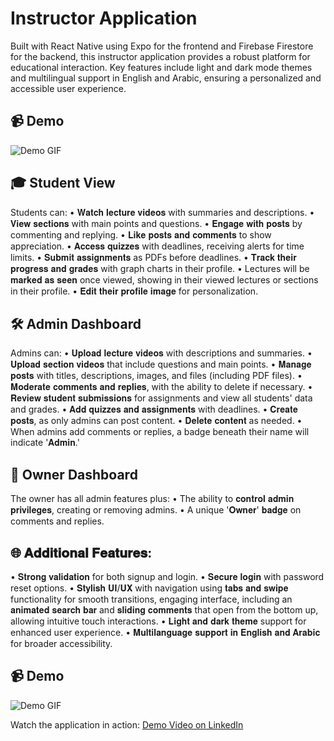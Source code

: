 # Instructor Application

Built with React Native using Expo for the frontend and Firebase Firestore for the backend, this instructor application provides a robust platform for educational interaction. Key features include light and dark mode themes and multilingual support in English and Arabic, ensuring a personalized and accessible user experience.

## 📹 Demo
![Demo GIF](https://drive.google.com/file/d/1dqtrs20oEbCWcG0Q2yM3U6IsZLwB0Irk/preview)


## 🎓 Student View
Students can:
• 𝐖𝐚𝐭𝐜𝐡 𝐥𝐞𝐜𝐭𝐮𝐫𝐞 𝐯𝐢𝐝𝐞𝐨𝐬 with summaries and descriptions.
• 𝐕𝐢𝐞𝐰 𝐬𝐞𝐜𝐭𝐢𝐨𝐧𝐬 with main points and questions.
• 𝐄𝐧𝐠𝐚𝐠𝐞 𝐰𝐢𝐭𝐡 𝐩𝐨𝐬𝐭𝐬 by commenting and replying.
• 𝐋𝐢𝐤𝐞 𝐩𝐨𝐬𝐭𝐬 𝐚𝐧𝐝 𝐜𝐨𝐦𝐦𝐞𝐧𝐭𝐬 to show appreciation.
• 𝐀𝐜𝐜𝐞𝐬𝐬 𝐪𝐮𝐢𝐳𝐳𝐞𝐬 with deadlines, receiving alerts for time limits.
• 𝐒𝐮𝐛𝐦𝐢𝐭 𝐚𝐬𝐬𝐢𝐠𝐧𝐦𝐞𝐧𝐭𝐬 as PDFs before deadlines.
• 𝐓𝐫𝐚𝐜𝐤 𝐭𝐡𝐞𝐢𝐫 𝐩𝐫𝐨𝐠𝐫𝐞𝐬𝐬 𝐚𝐧𝐝 𝐠𝐫𝐚𝐝𝐞𝐬 with graph charts in their profile.
• Lectures will be 𝐦𝐚𝐫𝐤𝐞𝐝 𝐚𝐬 𝐬𝐞𝐞𝐧 once viewed, showing in their viewed lectures or sections in their profile.
• 𝐄𝐝𝐢𝐭 𝐭𝐡𝐞𝐢𝐫 𝐩𝐫𝐨𝐟𝐢𝐥𝐞 𝐢𝐦𝐚𝐠𝐞 for personalization.


## 🛠️ Admin Dashboard
Admins can:
• 𝐔𝐩𝐥𝐨𝐚𝐝 𝐥𝐞𝐜𝐭𝐮𝐫𝐞 𝐯𝐢𝐝𝐞𝐨𝐬 with descriptions and summaries.
• 𝐔𝐩𝐥𝐨𝐚𝐝 𝐬𝐞𝐜𝐭𝐢𝐨𝐧 𝐯𝐢𝐝𝐞𝐨𝐬 that include questions and main points.
• 𝐌𝐚𝐧𝐚𝐠𝐞 𝐩𝐨𝐬𝐭𝐬 with titles, descriptions, images, and files (including PDF files).
• 𝐌𝐨𝐝𝐞𝐫𝐚𝐭𝐞 𝐜𝐨𝐦𝐦𝐞𝐧𝐭𝐬 𝐚𝐧𝐝 𝐫𝐞𝐩𝐥𝐢𝐞𝐬, with the ability to delete if necessary.
• 𝐑𝐞𝐯𝐢𝐞𝐰 𝐬𝐭𝐮𝐝𝐞𝐧𝐭 𝐬𝐮𝐛𝐦𝐢𝐬𝐬𝐢𝐨𝐧𝐬 for assignments and view all students' data and grades.
• 𝐀𝐝𝐝 𝐪𝐮𝐢𝐳𝐳𝐞𝐬 𝐚𝐧𝐝 𝐚𝐬𝐬𝐢𝐠𝐧𝐦𝐞𝐧𝐭𝐬 with deadlines.
• 𝐂𝐫𝐞𝐚𝐭𝐞 𝐩𝐨𝐬𝐭𝐬, as only admins can post content.
• 𝐃𝐞𝐥𝐞𝐭𝐞 𝐜𝐨𝐧𝐭𝐞𝐧𝐭 as needed.
• When admins add comments or replies, a badge beneath their name will indicate '𝐀𝐝𝐦𝐢𝐧.'

## 👑 Owner Dashboard
The owner has all admin features plus:
• The ability to 𝐜𝐨𝐧𝐭𝐫𝐨𝐥 𝐚𝐝𝐦𝐢𝐧 𝐩𝐫𝐢𝐯𝐢𝐥𝐞𝐠𝐞𝐬, creating or removing admins.
• A unique '𝐎𝐰𝐧𝐞𝐫' 𝐛𝐚𝐝𝐠𝐞 on comments and replies.

## 🌐 𝐀𝐝𝐝𝐢𝐭𝐢𝐨𝐧𝐚𝐥 𝐅𝐞𝐚𝐭𝐮𝐫𝐞𝐬:
• 𝐒𝐭𝐫𝐨𝐧𝐠 𝐯𝐚𝐥𝐢𝐝𝐚𝐭𝐢𝐨𝐧 for both signup and login.
• 𝐒𝐞𝐜𝐮𝐫𝐞 𝐥𝐨𝐠𝐢𝐧 with password reset options.
• 𝐒𝐭𝐲𝐥𝐢𝐬𝐡 𝐔𝐈/𝐔𝐗 with navigation using 𝐭𝐚𝐛𝐬 𝐚𝐧𝐝 𝐬𝐰𝐢𝐩𝐞 functionality for smooth transitions, engaging interface, including an 𝐚𝐧𝐢𝐦𝐚𝐭𝐞𝐝 𝐬𝐞𝐚𝐫𝐜𝐡 𝐛𝐚𝐫 and 𝐬𝐥𝐢𝐝𝐢𝐧𝐠 𝐜𝐨𝐦𝐦𝐞𝐧𝐭𝐬 that open from the bottom up, allowing intuitive touch interactions.
• 𝐋𝐢𝐠𝐡𝐭 𝐚𝐧𝐝 𝐝𝐚𝐫𝐤 𝐭𝐡𝐞𝐦𝐞 support for enhanced user experience.
• 𝐌𝐮𝐥𝐭𝐢𝐥𝐚𝐧𝐠𝐮𝐚𝐠𝐞 𝐬𝐮𝐩𝐩𝐨𝐫𝐭 𝐢𝐧 𝐄𝐧𝐠𝐥𝐢𝐬𝐡 𝐚𝐧𝐝 𝐀𝐫𝐚𝐛𝐢𝐜 for broader accessibility.


## 📹 Demo
![Demo GIF](https://drive.google.com/file/d/1dqtrs20oEbCWcG0Q2yM3U6IsZLwB0Irk/preview)

Watch the application in action: [Demo Video on LinkedIn](https://www.linkedin.com/posts/ahmed-essam-195693324_reactnative-expo-firebase-activity-7249909723871748096-egnk?utm_source=share&utm_medium=member_desktop)